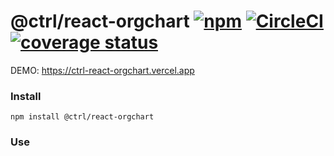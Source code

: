 # @ctrl/react-orgchart [![npm](https://badgen.net/npm/v/@ctrl/react-orgchart)](https://www.npmjs.com/package/@ctrl/react-orgchart) [![CircleCI](https://badgen.net/github/status/scttcper/react-orgchart)](https://circleci.com/gh/scttcper/react-orgchart) [![coverage status](https://badgen.net/codecov/c/github/scttcper/react-orgchart)](https://codecov.io/gh/scttcper/react-orgchart)

DEMO: https://ctrl-react-orgchart.vercel.app

### Install

```console
npm install @ctrl/react-orgchart
```

### Use

